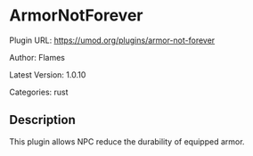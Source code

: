# ArmorNotForever

Plugin URL: https://umod.org/plugins/armor-not-forever

Author: Flames

Latest Version: 1.0.10

Categories: rust

## Description

This plugin allows NPC reduce the durability of equipped armor.

